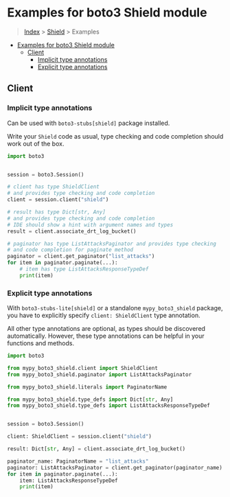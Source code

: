 <a id="examples-for-boto3-shield-module"></a>

# Examples for boto3 Shield module

> [Index](../README.md) > [Shield](./README.md) > Examples

- [Examples for boto3 Shield module](#examples-for-boto3-shield-module)
  - [Client](#client)
    - [Implicit type annotations](#implicit-type-annotations)
    - [Explicit type annotations](#explicit-type-annotations)

<a id="client"></a>

## Client

<a id="implicit-type-annotations"></a>

### Implicit type annotations

Can be used with `boto3-stubs[shield]` package installed.

Write your `Shield` code as usual, type checking and code completion should
work out of the box.

```python
import boto3


session = boto3.Session()

# client has type ShieldClient
# and provides type checking and code completion
client = session.client("shield")

# result has type Dict[str, Any]
# and provides type checking and code completion
# IDE should show a hint with argument names and types
result = client.associate_drt_log_bucket()

# paginator has type ListAttacksPaginator and provides type checking
# and code completion for paginate method
paginator = client.get_paginator("list_attacks")
for item in paginator.paginate(...):
    # item has type ListAttacksResponseTypeDef
    print(item)
```

<a id="explicit-type-annotations"></a>

### Explicit type annotations

With `boto3-stubs-lite[shield]` or a standalone `mypy_boto3_shield` package,
you have to explicitly specify `client: ShieldClient` type annotation.

All other type annotations are optional, as types should be discovered
automatically. However, these type annotations can be helpful in your functions
and methods.

```python
import boto3

from mypy_boto3_shield.client import ShieldClient
from mypy_boto3_shield.paginator import ListAttacksPaginator

from mypy_boto3_shield.literals import PaginatorName

from mypy_boto3_shield.type_defs import Dict[str, Any]
from mypy_boto3_shield.type_defs import ListAttacksResponseTypeDef


session = boto3.Session()

client: ShieldClient = session.client("shield")

result: Dict[str, Any] = client.associate_drt_log_bucket()

paginator_name: PaginatorName = "list_attacks"
paginator: ListAttacksPaginator = client.get_paginator(paginator_name)
for item in paginator.paginate(...):
    item: ListAttacksResponseTypeDef
    print(item)
```
